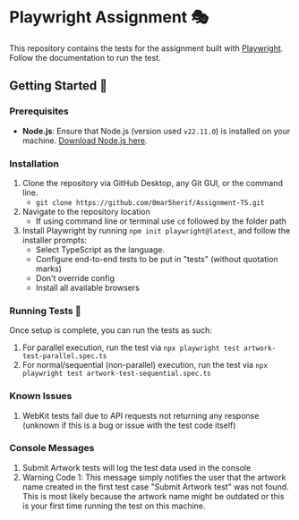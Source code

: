 # Playwright Assignment 🎭

This repository contains the tests for the assignment built with [Playwright](https://playwright.dev/).
Follow the documentation to run the test.

## Getting Started 🚀

### Prerequisites

- **Node.js**: Ensure that Node.js (version used `v22.11.0`) is installed on your machine. [Download Node.js here](https://nodejs.org/).

### Installation

1. Clone the repository via GitHub Desktop, any Git GUI, or the command line.
   - `git clone https://github.com/0mar5herif/Assignment-TS.git`
3. Navigate to the repository location
   - If using command line or terminal use `cd` followed by the folder path
4. Install Playwright by running `npm init playwright@latest`, and follow the installer prompts:
   - Select TypeScript as the language.
   - Configure end-to-end tests to be put in "tests" (without quotation marks)
   - Don't override config
   - Install all available browsers

### Running Tests 🧪

Once setup is complete, you can run the tests as such:

1. For parallel execution, run the test via `npx playwright test artwork-test-parallel.spec.ts`
2. For normal/sequential (non-parallel) execution, run the test via `npx playwright test artwork-test-sequential.spec.ts`

### Known Issues

1. WebKit tests fail due to API requests not returning any response (unknown if this is a bug or issue with the test code itself)

### Console Messages

1. Submit Artwork tests will log the test data used in the console
2. Warning Code 1: This message simply notifies the user that the artwork name created in the first test case "Submit Artwork test" was not found. This is most likely because the artwork name might be outdated or this is your first time running the test on this machine.
